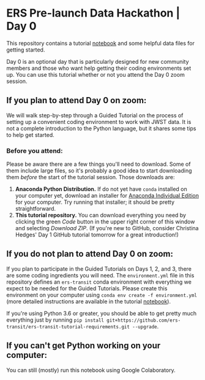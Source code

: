 # ERS Pre-launch Data Hackathon | Day 0
This repository contains a tutorial [notebook](hackathon-day0-tutorial.ipynb) and some helpful data files for getting started.

Day 0 is an optional day that is particularly designed for new community members and those who want help getting their coding environments set up. You can use this tutorial whether or not you attend the Day 0 zoom session.

## If you plan to attend Day 0 on zoom:
We will walk step-by-step through a Guided Tutorial on the process of setting up a convenient coding environment to work with JWST data. It is not a complete introduction to the Python language, but it shares some tips to help get started.

### Before you attend:
Please be aware there are a few things you'll need to download. Some of them include large files, so it's probably a good idea to start downloading them *before* the start of the tutorial session. Those downloads are:
1. **Anaconda Python Distribution.** If do not yet have `conda` installed on your computer yet, download an installer for [Anaconda Individual Edition](https://www.anaconda.com/products/individual) for your computer. Try running that installer; it should be pretty straightforward.
2. **This tutorial repository.** You can download everything you need by clicking the green *Code* button in the upper right corner of this window and selecting *Download ZIP*. (If you're new to GitHub, consider Christina Hedges' Day 1 GitHub tutorial tomorrow for a great introduction!)

## If you do not plan to attend Day 0 on zoom:
If you plan to participate in the Guided Tutorials on Days 1, 2, and 3, there are some coding ingredients you will need. The `environment.yml` file in this repository defines an `ers-transit` conda environment with everything we expect to be needed for the Guided Tutorials. Please create this environment on your computer using `conda env create -f environment.yml` (more detailed instructions are available in the tutorial [notebook](hackathon-day0-tutorial.ipynb)).

If you're using Python 3.6 or greater, you should be able to get pretty much everything just by running `pip install git+https://github.com/ers-transit/ers-transit-tutorial-requirements.git --upgrade`.

## If you can't get Python working on your computer:
You can still (mostly) run this notebook using Google Colaboratory.
